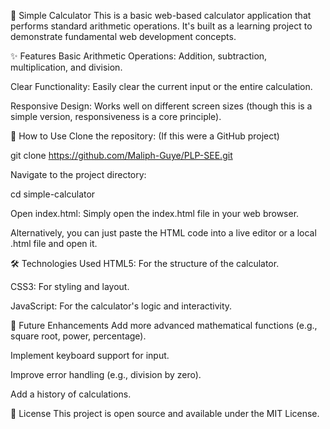 🧮 Simple Calculator
This is a basic web-based calculator application that performs standard arithmetic operations. It's built as a learning project to demonstrate fundamental web development concepts.

✨ Features
Basic Arithmetic Operations: Addition, subtraction, multiplication, and division.

Clear Functionality: Easily clear the current input or the entire calculation.

Responsive Design: Works well on different screen sizes (though this is a simple version, responsiveness is a core principle).

🚀 How to Use
Clone the repository: (If this were a GitHub project)

git clone https://github.com/Maliph-Guye/PLP-SEE.git

Navigate to the project directory:

cd simple-calculator

Open index.html: Simply open the index.html file in your web browser.

Alternatively, you can just paste the HTML code into a live editor or a local .html file and open it.

🛠️ Technologies Used
HTML5: For the structure of the calculator.

CSS3: For styling and layout.

JavaScript: For the calculator's logic and interactivity.

🔮 Future Enhancements
Add more advanced mathematical functions (e.g., square root, power, percentage).

Implement keyboard support for input.

Improve error handling (e.g., division by zero).

Add a history of calculations.

📄 License
This project is open source and available under the MIT License.
